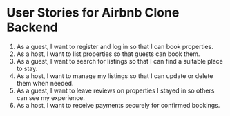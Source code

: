 # User Stories for Airbnb Clone Backend

1. As a guest, I want to register and log in so that I can book properties.
2. As a host, I want to list properties so that guests can book them.
3. As a guest, I want to search for listings so that I can find a suitable place to stay.
4. As a host, I want to manage my listings so that I can update or delete them when needed.
5. As a guest, I want to leave reviews on properties I stayed in so others can see my experience.
6. As a host, I want to receive payments securely for confirmed bookings.
